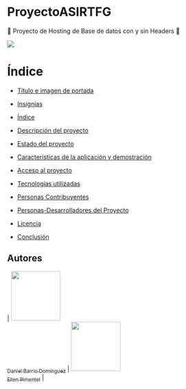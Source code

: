 # ProyectoASIRTFG
:construction: Proyecto de Hosting de Base de datos con y sin Headers :construction:

<p align="left">
  <img src="https://img.shields.io/badge/STATUS-EN%20DESAROLLO-green">
</p>


# Índice

* [Título e imagen de portada](#Título-e-imagen-de-portada)

* [Insignias](#insignias)

* [Índice](#índice)

* [Descripción del proyecto](#descripción-del-proyecto)

* [Estado del proyecto](#Estado-del-proyecto)

* [Características de la aplicación y demostración](#Características-de-la-aplicación-y-demostración)

* [Acceso al proyecto](#acceso-proyecto)

* [Tecnologías utilizadas](#tecnologías-utilizadas)

* [Personas Contribuyentes](#personas-contribuyentes)

* [Personas-Desarrolladores del Proyecto](#personas-desarrolladores)

* [Licencia](#licencia)

* [Conclusión](#conclusión)


## Autores

| [<img src="https://avatars.githubusercontent.com/u/145673109?v=4" width=115><br><sub>Daniel Barrio Domínguez</sub>](https://github.com/DanieBarrio) |  [<img src="https://avatars.githubusercontent.com/u/145720278?v=4" width=115><br><sub>Ellen Pimentel</sub>](https://github.com/Davidjimenez05) | 
